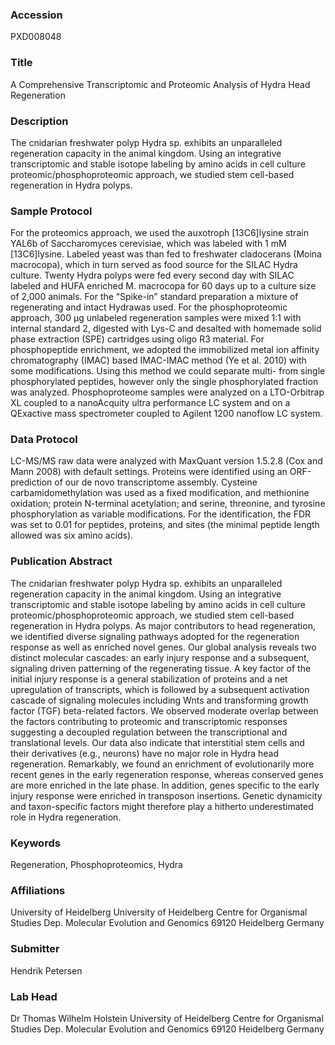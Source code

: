 ### Accession
PXD008048

### Title
A Comprehensive Transcriptomic and Proteomic Analysis of Hydra Head Regeneration

### Description
The cnidarian freshwater polyp Hydra sp. exhibits an unparalleled regeneration capacity in the animal kingdom. Using an integrative transcriptomic and stable isotope labeling by amino acids in cell culture proteomic/phosphoproteomic approach, we studied stem cell-based regeneration in Hydra polyps.

### Sample Protocol
For the proteomics approach, we used the auxotroph [13C6]lysine strain YAL6b of Saccharomyces cerevisiae, which was labeled with 1 mM [13C6]lysine.  Labeled yeast was than fed to freshwater cladocerans (Moina macrocopa), which in turn served as food source for the SILAC Hydra culture. Twenty Hydra polyps were fed every second day with SILAC labeled and HUFA enriched M. macrocopa for 60 days up to a culture size of 2,000 animals. For the “Spike-in” standard preparation a mixture of regenerating and intact Hydrawas used. For the phosphoproteomic approach, 300 µg unlabeled regeneration samples were mixed 1:1 with internal standard 2, digested with Lys-C and desalted with homemade solid phase extraction (SPE) cartridges using oligo R3 material. For phosphopeptide enrichment, we adopted the immobilized metal ion affinity chromatography (IMAC) based IMAC-IMAC method (Ye et al. 2010) with some modifications. Using this method we could separate multi- from single phosphorylated peptides, however only the single phosphorylated fraction was analyzed. Phosphoproteome samples were analyzed on a LTO-Orbitrap XL coupled to a nanoAcquity ultra performance LC system and on a QExactive mass spectrometer coupled to Agilent 1200 nanoflow LC system.

### Data Protocol
LC-MS/MS raw data were analyzed with MaxQuant version 1.5.2.8 (Cox and Mann 2008) with default settings. Proteins were identified using an ORF-prediction of our de novo transcriptome assembly. Cysteine carbamidomethylation was used as a fixed modification, and methionine oxidation; protein N-terminal acetylation; and serine, threonine, and tyrosine phosphorylation as variable modifications. For the identification, the FDR was set to 0.01 for peptides, proteins, and sites (the minimal peptide length allowed was six amino acids).

### Publication Abstract
The cnidarian freshwater polyp Hydra sp. exhibits an unparalleled regeneration capacity in the animal kingdom. Using an integrative transcriptomic and stable isotope labeling by amino acids in cell culture proteomic/phosphoproteomic approach, we studied stem cell-based regeneration in Hydra polyps. As major contributors to head regeneration, we identified diverse signaling pathways adopted for the regeneration response as well as enriched novel genes. Our global analysis reveals two distinct molecular cascades: an early injury response and a subsequent, signaling driven patterning of the regenerating tissue. A key factor of the initial injury response is a general stabilization of proteins and a net upregulation of transcripts, which is followed by a subsequent activation cascade of signaling molecules including Wnts and transforming growth factor (TGF) beta-related factors. We observed moderate overlap between the factors contributing to proteomic and transcriptomic responses suggesting a decoupled regulation between the transcriptional and translational levels. Our data also indicate that interstitial stem cells and their derivatives (e.g., neurons) have no major role in Hydra head regeneration. Remarkably, we found an enrichment of evolutionarily more recent genes in the early regeneration response, whereas conserved genes are more enriched in the late phase. In addition, genes specific to the early injury response were enriched in transposon insertions. Genetic dynamicity and taxon-specific factors might therefore play a hitherto underestimated role in Hydra regeneration.

### Keywords
Regeneration, Phosphoproteomics, Hydra

### Affiliations
University of Heidelberg
University of Heidelberg Centre for Organismal Studies Dep. Molecular Evolution and Genomics 69120 Heidelberg Germany

### Submitter
Hendrik Petersen

### Lab Head
Dr Thomas Wilhelm Holstein
University of Heidelberg Centre for Organismal Studies Dep. Molecular Evolution and Genomics 69120 Heidelberg Germany


